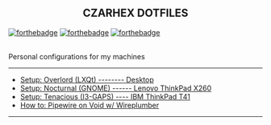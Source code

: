 <h2 align="center">CZARHEX DOTFILES</h2>

[![forthebadge](https://forthebadge.com/images/badges/compatibility-club-penguin.svg)](https://forthebadge.com) 
[![forthebadge](https://forthebadge.com/images/badges/just-plain-nasty.svg)](https://forthebadge.com) 
[![forthebadge](https://forthebadge.com/images/badges/built-with-swag.svg)](https://forthebadge.com) 

<br/>
Personal configurations for my machines
<br/>

** **

* [Setup: Overlord (LXQt) -------- Desktop](https://github.com/czarhex/dotfiles/blob/main/OVERLORD.md)
* [Setup: Nocturnal (GNOME) ------ Lenovo ThinkPad X260](https://github.com/czarhex/dotfiles/blob/main/NOCTURNAL.md)
* [Setup: Tenacious (I3-GAPS) ---- IBM ThinkPad T41](https://www.youtube.com/watch?v=dQw4w9WgXcQ)
* [How to: Pipewire on Void w/ Wireplumber](https://github.com/czarhex/dotfiles/blob/main/PIPEVOID.md)

** **
